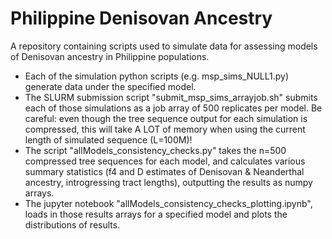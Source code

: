 # Philippine Denisovan Ancestry
A repository containing scripts used to simulate data for assessing models of Denisovan ancestry in Philippine populations.
- Each of the simulation python scripts (e.g. msp_sims_NULL1.py) generate data under the specified model. 
- The SLURM submission script "submit_msp_sims_arrayjob.sh" submits each of those simulations as a job array of 500 replicates per model. Be careful: even though the tree sequence output for each simulation is compressed, this will take A LOT of memory when using the current length of simulated sequence (L=100M)! 
- The script "allModels_consistency_checks.py" takes the n=500 compressed tree sequences for each model, and calculates various summary statistics (f4 and D estimates of Denisovan & Neanderthal ancestry, introgressing tract lengths), outputting the results as numpy arrays.
- The jupyter notebook "allModels_consistency_checks_plotting.ipynb", loads in those results arrays for a specified model and plots the distributions of results.
